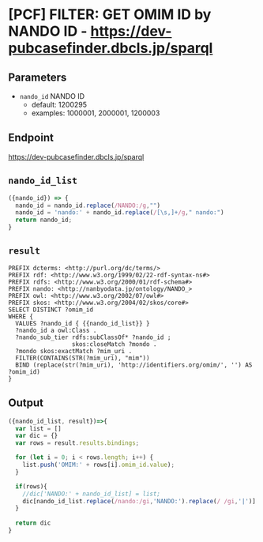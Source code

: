 # [PCF] FILTER: GET OMIM ID by NANDO ID - https://dev-pubcasefinder.dbcls.jp/sparql
## Parameters
* `nando_id` NANDO ID
  * default: 1200295 
  * examples: 1000001, 2000001, 1200003
  
## Endpoint
https://dev-pubcasefinder.dbcls.jp/sparql

## `nando_id_list`
```javascript
({nando_id}) => {
  nando_id = nando_id.replace(/NANDO:/g,"")
  nando_id = 'nando:' + nando_id.replace(/[\s,]+/g," nando:")
  return nando_id;
}
```

## `result`
```sparql
PREFIX dcterms: <http://purl.org/dc/terms/>
PREFIX rdf: <http://www.w3.org/1999/02/22-rdf-syntax-ns#>
PREFIX rdfs: <http://www.w3.org/2000/01/rdf-schema#>
PREFIX nando: <http://nanbyodata.jp/ontology/NANDO_>
PREFIX owl: <http://www.w3.org/2002/07/owl#>
PREFIX skos: <http://www.w3.org/2004/02/skos/core#>
SELECT DISTINCT ?omim_id
WHERE {
  VALUES ?nando_id { {{nando_id_list}} }
  ?nando_id a owl:Class .
  ?nando_sub_tier rdfs:subClassOf* ?nando_id ;
                  skos:closeMatch ?mondo .
  ?mondo skos:exactMatch ?mim_uri .
  FILTER(CONTAINS(STR(?mim_uri), "mim"))
  BIND (replace(str(?mim_uri), 'http://identifiers.org/omim/', '') AS ?omim_id)
}
```

## Output
```javascript
({nando_id_list, result})=>{ 
  var list = []
  var dic = {}
  var rows = result.results.bindings;

  for (let i = 0; i < rows.length; i++) {
    list.push('OMIM:' + rows[i].omim_id.value);
  }

  if(rows){
    //dic['NANDO:' + nando_id_list] = list;
    dic[nando_id_list.replace(/nando:/gi,'NANDO:').replace(/ /gi,'|')] = list;
  }
  
  return dic
}